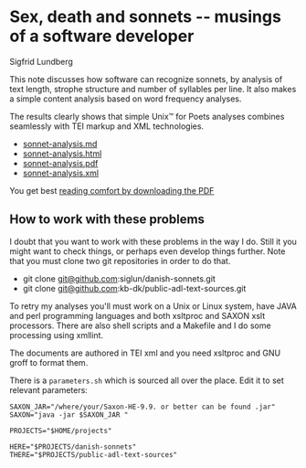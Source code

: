 
# Sex, death and sonnets -- musings of a software developer

Sigfrid Lundberg

This note discusses how software can recognize sonnets, by
analysis of text length, strophe structure and number of syllables
per line. It also makes a simple content analysis based on
word frequency analyses.

The results clearly shows that simple Unix™ for Poets
analyses combines seamlessly with TEI markup and XML technologies.

* [sonnet-analysis.md](sonnet-analysis.md)
* [sonnet-analysis.html](sonnet-analysis.html)
* [sonnet-analysis.pdf](sonnet-analysis.pdf)
* [sonnet-analysis.xml](sonnet-analysis.xml)

You get best [reading comfort by downloading the PDF](https://raw.githubusercontent.com/siglun/danish-sonnets/main/sonnet-analysis.pdf)

## How to work with these problems

I doubt that you want to work with these problems in the way I
do. Still it you might want to check things, or perhaps even develop
things further. Note that you must clone two git repositories in order
to do that.

* git clone git@github.com:siglun/danish-sonnets.git
* git clone git@github.com:kb-dk/public-adl-text-sources.git

To retry my analyses you'll must work on a Unix or Linux system, have
JAVA and perl programming languages and both xsltproc and SAXON xslt
processors. There are also shell scripts and a Makefile and I do some
processing using xmllint.

The documents are authored in TEI xml and you need xsltproc and GNU
groff to format them.

There is a ```parameters.sh``` which is sourced all over the place. Edit
it to set relevant parameters:

```
SAXON_JAR="/where/your/Saxon-HE-9.9. or better can be found .jar"
SAXON="java -jar $SAXON_JAR "

PROJECTS="$HOME/projects"

HERE="$PROJECTS/danish-sonnets"
THERE="$PROJECTS/public-adl-text-sources"
```
